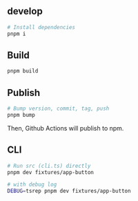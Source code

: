 ## develop

```sh
# Install dependencies
pnpm i
```

## Build

```sh
pnpm build
```

## Publish

```sh
# Bump version, commit, tag, push
pnpm bump
```

Then, Github Actions will publish to npm.

## CLI

```sh
# Run src (cli.ts) directly
pnpm dev fixtures/app-button

# with debug log
DEBUG=tsrep pnpm dev fixtures/app-button
```
